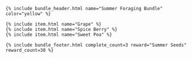 <div class="bundle">

    {% include bundle_header.html name="Summer Foraging Bundle" color="yellow" %}

    {% include item.html name="Grape" %}
    {% include item.html name="Spice Berry" %}
    {% include item.html name="Sweet Pea" %}

    {% include bundle_footer.html complete_count=3 reward="Summer Seeds" reward_count=30 %}

</div>